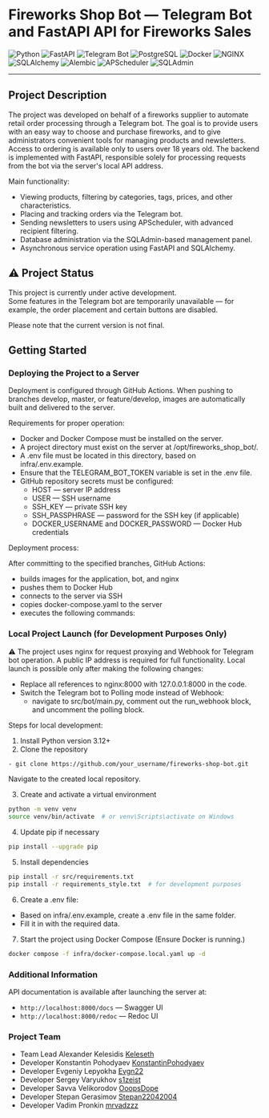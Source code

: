 # Fireworks Shop Bot — Telegram Bot and FastAPI API for Fireworks Sales

![Python](https://img.shields.io/badge/python-3670A0?style=for-the-badge&logo=python&logoColor=ffdd54)
![FastAPI](https://img.shields.io/badge/fastapi-%2300C7B7.svg?style=for-the-badge&logo=fastapi&logoColor=white)
![Telegram Bot](https://img.shields.io/badge/python--telegram--bot-%2300A1E0.svg?style=for-the-badge&logo=telegram&logoColor=white)
![PostgreSQL](https://img.shields.io/badge/postgresql-%23336791.svg?style=for-the-badge&logo=postgresql&logoColor=white)
![Docker](https://img.shields.io/badge/docker-%230db7ed.svg?style=for-the-badge&logo=docker&logoColor=white)
![NGINX](https://img.shields.io/badge/nginx-%23009639.svg?style=for-the-badge&logo=nginx&logoColor=white)
![SQLAlchemy](https://img.shields.io/badge/sqlalchemy-%23F47216.svg?style=for-the-badge&logo=python&logoColor=white)
![Alembic](https://img.shields.io/badge/alembic-%230071C5.svg?style=for-the-badge&logo=alembic&logoColor=white)
![APScheduler](https://img.shields.io/badge/apscheduler-%2300A1E0.svg?style=for-the-badge&logo=python&logoColor=white)
![SQLAdmin](https://img.shields.io/badge/sqladmin-%2300C7B7.svg?style=for-the-badge&logo=fastapi&logoColor=white)

---

## Project Description

The project was developed on behalf of a fireworks supplier to automate retail order processing through a Telegram bot.
The goal is to provide users with an easy way to choose and purchase fireworks, and to give administrators convenient tools for managing products and newsletters.
Access to ordering is available only to users over 18 years old.
The backend is implemented with FastAPI, responsible solely for processing requests from the bot via the server's local API address.

Main functionality:
- Viewing products, filtering by categories, tags, prices, and other characteristics.
- Placing and tracking orders via the Telegram bot.
- Sending newsletters to users using APScheduler, with advanced recipient filtering.
- Database administration via the SQLAdmin-based management panel.
- Asynchronous service operation using FastAPI and SQLAlchemy.

## ⚠️ Project Status

This project is currently under active development.  
Some features in the Telegram bot are temporarily unavailable — for example, the order placement and certain buttons are disabled.

Please note that the current version is not final.

## Getting Started

### Deploying the Project to a Server
Deployment is configured through GitHub Actions. When pushing to branches develop, master, or feature/develop, images are automatically built and delivered to the server.

Requirements for proper operation:
- Docker and Docker Compose must be installed on the server.
- A project directory must exist on the server at /opt/fireworks_shop_bot/.
- A .env file must be located in this directory, based on infra/.env.example.
- Ensure that the TELEGRAM_BOT_TOKEN variable is set in the .env file.
- GitHub repository secrets must be configured:
  - HOST — server IP address
  - USER — SSH username
  - SSH_KEY — private SSH key
  - SSH_PASSPHRASE — password for the SSH key (if applicable)
  - DOCKER_USERNAME and DOCKER_PASSWORD — Docker Hub credentials

Deployment process:

After committing to the specified branches, GitHub Actions:

- builds images for the application, bot, and nginx
- pushes them to Docker Hub
- connects to the server via SSH
- copies docker-compose.yaml to the server
- executes the following commands:

### Local Project Launch (for Development Purposes Only)
⚠️ The project uses nginx for request proxying and Webhook for Telegram bot operation.
A public IP address is required for full functionality.
Local launch is possible only after making the following changes:
- Replace all references to nginx:8000 with 127.0.0.1:8000 in the code.
- Switch the Telegram bot to Polling mode instead of Webhook:
  - navigate to src/bot/main.py, comment out the run_webhook block, and uncomment the polling block.

Steps for local development:
1. Install Python version 3.12+
2. Clone the repository
```bash
- git clone https://github.com/your_username/fireworks-shop-bot.git
```
Navigate to the created local repository.

3. Create and activate a virtual environment
```bash
python -m venv venv
source venv/bin/activate  # or venv\Scripts\activate on Windows
```

4. Update pip if necessary
```bash
pip install --upgrade pip
```

5. Install dependencies
```bash
pip install -r src/requirements.txt
pip install -r requirements_style.txt  # for development purposes
```

6. Create a .env file:
- Based on infra/.env.example, create a .env file in the same folder.
- Fill it in with the required data.

7. Start the project using Docker Compose
(Ensure Docker is running.)
```bash
docker compose -f infra/docker-compose.local.yaml up -d
```

### Additional Information
API documentation is available after launching the server at:
- `http://localhost:8000/docs` — Swagger UI
- `http://localhost:8000/redoc` — Redoc UI

### Project Team
- Team Lead Alexander Kelesidis [Keleseth](https://github.com/Keleseth)
- Developer Konstantin Pohodyaev [KonstantinPohodyaev](https://github.com/KonstantinPohodyaev)
- Developer Evgeniy Lepyokha [Evgn22](https://github.com/Evgn22)
- Developer Sergey Varyukhov [s1zeist](https://github.com/s1zeist)
- Developer Savva Velikorodov [OoopsDope](https://github.com/OoopsDope)
- Developer Stepan Gerasimov [Stepan22042004](https://github.com/Stepan22042004)
- Developer Vadim Pronkin [mrvadzzz](https://github.com/mrvadzzz)
